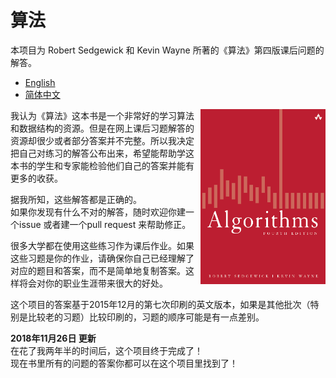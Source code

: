 # 算法
本项目为 Robert Sedgewick 和 Kevin Wayne 所著的《算法》第四版课后问题的解答。

- [English](README.md)
- [简体中文](README.ch.md)

<a href="url"><img src="resources/book_cover.png" align="right" height="280" width="200" ></a>

我认为《算法》这本书是一个非常好的学习算法和数据结构的资源。但是在网上课后习题解答的资源却很少或者部分答案并不完整。所以我决定把自己对练习的解答公布出来，希望能帮助学这本书的学生和专家能检验他们自己的答案并能有更多的收获。

据我所知，这些解答都是正确的。<br/>
如果你发现有什么不对的解答，随时欢迎你建一个issue 或者建一个pull request 来帮助修正。

很多大学都在使用这些练习作为课后作业。如果这些习题是你的作业，请确保你自己已经理解了对应的题目和答案，而不是简单地复制答案。这样将会对你的职业生涯带来很大的好处。

这个项目的答案基于2015年12月的第七次印刷的英文版本，如果是其他批次（特别是比较老的习题）比较印刷的，习题的顺序可能是有一点差别。

<b>2018年11月26日 更新 </b></br>
在花了我两年半的时间后，这个项目终于完成了！<br/>
现在书里所有的问题的答案你都可以在这个项目里找到了！
